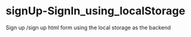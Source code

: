 # signUp-SignIn_using_localStorage
Sign up /sign up html form using the local storage as the backend 
